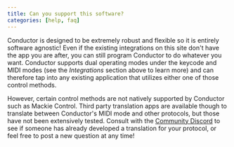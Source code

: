 ```yaml
---
title: Can you support this software?
categories: [help, faq]
---
```


Conductor is designed to be extremely robust and flexible so it is entirely software agnostic! Even if the existing integrations on this site don't have the app you are after, you can still program Conductor to do whatever you want. Conductor supports dual operating modes under the keycode and MIDI modes (see the *Integrations* section above to learn more) and can therefore tap into any existing application that utilizes either one of those control methods.

However, certain control methods are not natively supported by Conductor such as Mackie Control. Third party translation apps are available though to translate between Conductor's MIDI mode and other protocols, but those have not been extensively tested. Consult with the [Community Discord](https://discord.gg/XVSV72Sn) to see if someone has already developed a translation for your protocol, or feel free to post a new question at any time!